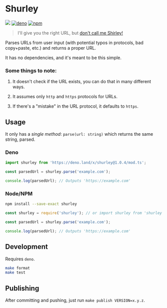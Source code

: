 # Shurley

[![](https://github.com/BrunoBernardino/shurley/workflows/Run%20Tests/badge.svg)](https://github.com/BrunoBernardino/shurley/actions?workflow=Run+Tests) [![deno](https://shield.deno.dev/x/shurley)](https://deno.land/x/shurley) [![npm](https://img.shields.io/npm/v/shurley.svg)](https://www.npmjs.com/package/shurley)

> I'll give you the right URL, but [don't call me Shirley!](https://www.youtube.com/watch?v=ixljWVyPby0)

Parses URLs from user input (with potential typos in protocols, bad copy+paste, etc.) and returns a proper URL.

It has no dependencies, and it's meant to be this simple.

### Some things to note:

1. It doesn't check if the URL exists, you can do that in many different ways.

2. It assumes only `http` and `https` protocols for URLs.

3. If there's a "mistake" in the URL protocol, it defaults to `https`.

## Usage

It only has a _single method_: `parse(url: string)` which returns the same string, parsed.

### Deno

```ts
import shurley from 'https://deno.land/x/shurley@1.0.4/mod.ts';

const parsedUrl = shurley.parse('example.com');

console.log(parsedUrl); // Outputs 'https://example.com'
```

### Node/NPM

```bash
npm install --save-exact shurley
```

```js
const shurley = require('shurley'); // or import shurley from 'shurley';

const parsedUrl = shurley.parse('example.com');

console.log(parsedUrl); // Outputs 'https://example.com'
```

## Development

Requires `deno`.

```bash
make format
make test
```

## Publishing

After committing and pushing, just run `make publish VERSION=x.y.z`.
